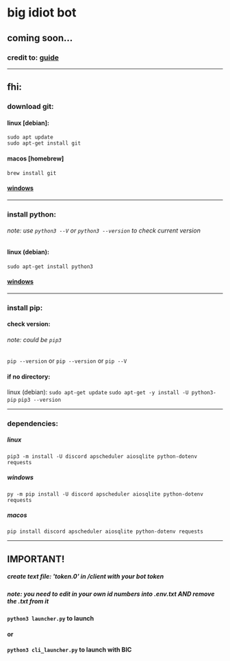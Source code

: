 # big idiot bot

## coming soon...

### credit to: [guide](https://www.youtube.com/watch?v=F1HbEOp-jdg&list=PLYeOw6sTSy6ZGyygcbta7GcpI8a5-Cooc&index=1)

---

## fhi:

### download git: 

#### linux [debian]:
`sudo apt update`   
`sudo apt-get install git`

#### macos [homebrew]
`brew install git`

#### [windows](https://git-scm.com/downloads) 

---
### install python:
###### note: use `python3 --V` or `python3 --version` to check current version

#### linux (debian):
`sudo apt-get install python3`

#### [windows](https://python.org/downloads/)

---

### install pip: 
#### check version:
###### note: could be `pip3`
`pip --version` 
or 
`pip --version` 
or 
`pip --V` 
    
    
#### if no directory:

linux (debian):
`sudo apt-get update`
`sudo apt-get -y install -U python3-pip`
`pip3 --version`

---
### dependencies:

##### linux
    pip3 -m install -U discord apscheduler aiosqlite python-dotenv requests

##### windows
    py -m pip install -U discord apscheduler aiosqlite python-dotenv requests

##### macos 
    pip install discord apscheduler aiosqlite python-dotenv requests

---

## IMPORTANT! 
##### create text file: 'token.0' in /client with _your_ bot token

##### note: you need to edit in your own id numbers into .env.txt AND remove the .txt from it

#### `python3 launcher.py` to launch

#### or

#### `python3 cli_launcher.py` to launch with BIC

